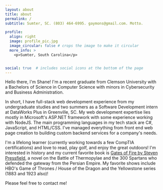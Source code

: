 ```yaml
---
layout: about
title: about
permalink: /
subtitle: Sumter, SC. (803) 464-6995. gaymons@gmail.com. Motto. 

profile:
  align: right
  image: profile_pic.jpg
  image_circular: false # crops the image to make it circular
  more_info: >
    <p>Sumter, South Carolina</p>


social: true  # includes social icons at the bottom of the page
---
```


Hello there, I'm Shane! I'm a recent graduate from Clemson University with a Bachelors of Science in Computer Science with minors in Cybersecurity and Business Administration. 

In short, I have full-stack web development experience from my undergraduate studies and two summers as a Software Development intern at DataWorks Plus in Greenville, SC. My web development expertise lies mostly in Microsoft's ASP.NET framework with some experience working with NodeJS. The main programming languages in my tech stack are C#, JavaScript, and HTML/CSS. I've managed everything from front end web page creation to building custom backend services for a company's needs. 

I'm a lifelong learner (currently working towards a few CompTIA certifications) and love to read, play golf, and enjoy the great outdoors! I'm interested in history and my current favorite book is <a href="https://en.wikipedia.org/wiki/Gates_of_Fire">Gates of Fire by Steven Pressfield</a>, a novel on the Battle of Thermopylae and the 300 Spartans who defended the gateway from the Persian Empire. My favorite shows include HBO's Game of Thrones / House of the Dragon and the Yellowstone series (1883 and 1923 also)!

Please feel free to contact me!
